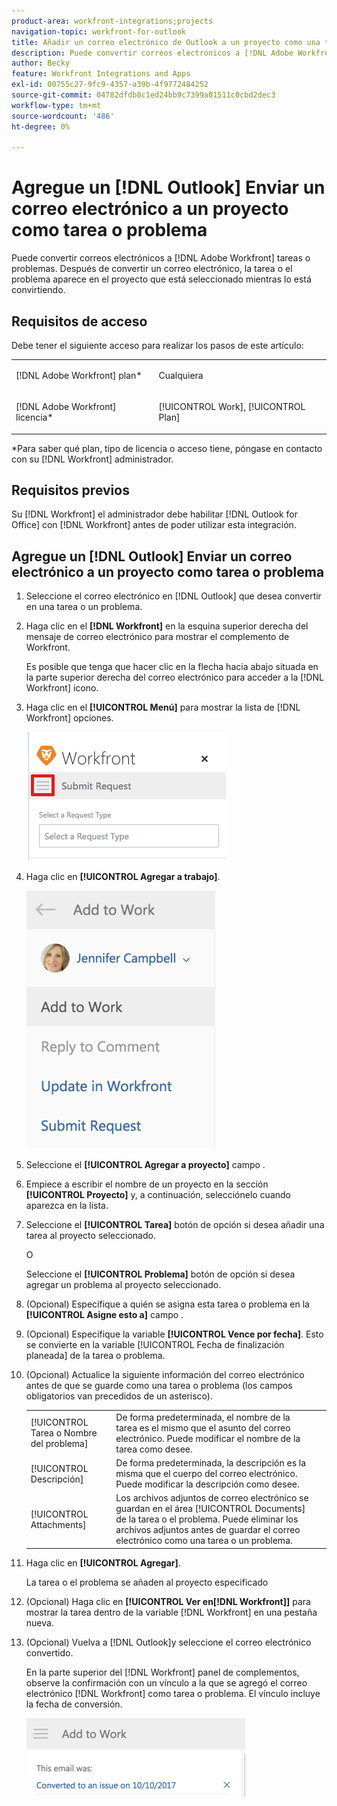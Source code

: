 ```yaml
---
product-area: workfront-integrations;projects
navigation-topic: workfront-for-outlook
title: Añadir un correo electrónico de Outlook a un proyecto como una tarea o un problema
description: Puede convertir correos electrónicos a [!DNL Adobe Workfront] tareas o problemas. Después de convertir un correo electrónico, la tarea o el problema aparece en el proyecto que está seleccionado mientras lo está convirtiendo.
author: Becky
feature: Workfront Integrations and Apps
exl-id: 00755c27-9fc9-4357-a39b-4f9772484252
source-git-commit: 04782dfdb8c1ed24bb9c7399a01511c0cbd2dec3
workflow-type: tm+mt
source-wordcount: '486'
ht-degree: 0%

---
```


# Agregue un [!DNL Outlook] Enviar un correo electrónico a un proyecto como tarea o problema

Puede convertir correos electrónicos a [!DNL Adobe Workfront] tareas o problemas. Después de convertir un correo electrónico, la tarea o el problema aparece en el proyecto que está seleccionado mientras lo está convirtiendo.

## Requisitos de acceso

Debe tener el siguiente acceso para realizar los pasos de este artículo:

<table style="table-layout:auto"> 
 <col> 
 <col> 
 <tbody> 
  <tr> 
   <td role="rowheader">[!DNL Adobe Workfront] plan*</td> 
   <td> <p>Cualquiera</p> </td> 
  </tr> 
  <tr> 
   <td role="rowheader">[!DNL Adobe Workfront] licencia*</td> 
   <td> <p>[!UICONTROL Work], [!UICONTROL Plan]</p> </td> 
  </tr> 
 </tbody> 
</table>

&#42;Para saber qué plan, tipo de licencia o acceso tiene, póngase en contacto con su [!DNL Workfront] administrador.

## Requisitos previos

Su [!DNL Workfront] el administrador debe habilitar [!DNL Outlook for Office] con [!DNL Workfront] antes de poder utilizar esta integración.

## Agregue un [!DNL Outlook] Enviar un correo electrónico a un proyecto como tarea o problema

1. Seleccione el correo electrónico en [!DNL Outlook] que desea convertir en una tarea o un problema.
1. Haga clic en el **[!DNL Workfront]** en la esquina superior derecha del mensaje de correo electrónico para mostrar el complemento de Workfront.

   Es posible que tenga que hacer clic en la flecha hacia abajo situada en la parte superior derecha del correo electrónico para acceder a la [!DNL Workfront] icono.

1. Haga clic en el **[!UICONTROL Menú]** para mostrar la lista de [!DNL Workfront] opciones.

   ![o365_addin_menu_icon.png](assets/o365-addin-menu-icon.png)

1. Haga clic en **[!UICONTROL Agregar a trabajo]**.

   ![outlook__add_to_work.png](assets/outlook---add-to-work-302x413.png)

1. Seleccione el **[!UICONTROL Agregar a proyecto]** campo .
1. Empiece a escribir el nombre de un proyecto en la sección **[!UICONTROL Proyecto]** y, a continuación, selecciónelo cuando aparezca en la lista.
1. Seleccione el **[!UICONTROL Tarea]** botón de opción si desea añadir una tarea al proyecto seleccionado.

   O

   Seleccione el **[!UICONTROL Problema]** botón de opción si desea agregar un problema al proyecto seleccionado.

1. (Opcional) Especifique a quién se asigna esta tarea o problema en la **[!UICONTROL Asigne esto a]** campo .
1. (Opcional) Especifique la variable **[!UICONTROL Vence por fecha]**. Esto se convierte en la variable [!UICONTROL Fecha de finalización planeada] de la tarea o problema.
1. (Opcional) Actualice la siguiente información del correo electrónico antes de que se guarde como una tarea o problema (los campos obligatorios van precedidos de un asterisco).

   <table style="table-layout:auto">
      <tr>
        <td>[!UICONTROL Tarea o Nombre del problema]</td>
        <td>De forma predeterminada, el nombre de la tarea es el mismo que el asunto del correo electrónico. Puede modificar el nombre de la tarea como desee.</td>
        <td></td>
      </tr>
      <tr>
        <td>[!UICONTROL Descripción]</td>
        <td>De forma predeterminada, la descripción es la misma que el cuerpo del correo electrónico. Puede modificar la descripción como desee.</td>
      </tr>
      <tr>
        <td>[!UICONTROL Attachments]</td>
        <td>Los archivos adjuntos de correo electrónico se guardan en el área [!UICONTROL Documents] de la tarea o el problema. Puede eliminar los archivos adjuntos antes de guardar el correo electrónico como una tarea o un problema.</td>
      </tr>
   </table>

1. Haga clic en **[!UICONTROL Agregar]**.

   La tarea o el problema se añaden al proyecto especificado

1. (Opcional) Haga clic en **[!UICONTROL Ver en[!DNL Workfront]]** para mostrar la tarea dentro de la variable [!DNL Workfront] en una pestaña nueva.

1. (Opcional) Vuelva a [!DNL Outlook]y seleccione el correo electrónico convertido.

   En la parte superior del [!DNL Workfront] panel de complementos, observe la confirmación con un vínculo a la que se agregó el correo electrónico [!DNL Workfront] como tarea o problema. El vínculo incluye la fecha de conversión.

   ![outlook_this_email_was_added_as_an_issue.png](assets/outlook-this-email-was-added-as-an-issue-350x126.png)

